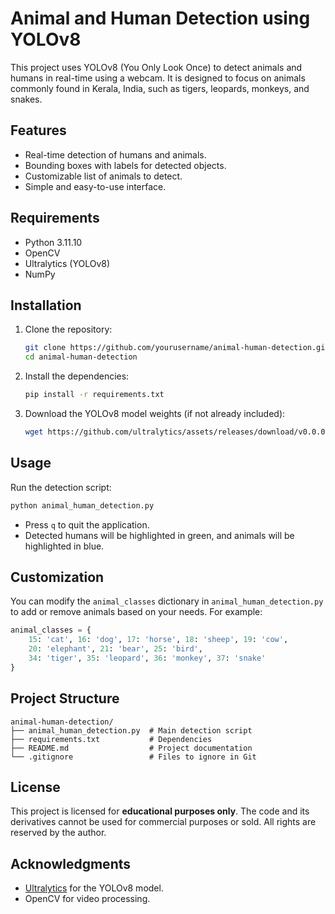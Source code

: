 # Animal and Human Detection using YOLOv8

This project uses YOLOv8 (You Only Look Once) to detect animals and humans in real-time using a webcam. It is designed to focus on animals commonly found in Kerala, India, such as tigers, leopards, monkeys, and snakes.

## Features

- Real-time detection of humans and animals.
- Bounding boxes with labels for detected objects.
- Customizable list of animals to detect.
- Simple and easy-to-use interface.

## Requirements

- Python 3.11.10
- OpenCV
- Ultralytics (YOLOv8)
- NumPy

## Installation

1. Clone the repository:

   ```bash
   git clone https://github.com/yourusername/animal-human-detection.git
   cd animal-human-detection
   ```

2. Install the dependencies:

   ```bash
   pip install -r requirements.txt
   ```

3. Download the YOLOv8 model weights (if not already included):
   ```bash
   wget https://github.com/ultralytics/assets/releases/download/v0.0.0/yolov8n.pt
   ```

## Usage

Run the detection script:

```bash
python animal_human_detection.py
```

- Press `q` to quit the application.
- Detected humans will be highlighted in green, and animals will be highlighted in blue.

## Customization

You can modify the `animal_classes` dictionary in `animal_human_detection.py` to add or remove animals based on your needs. For example:

```python
animal_classes = {
    15: 'cat', 16: 'dog', 17: 'horse', 18: 'sheep', 19: 'cow',
    20: 'elephant', 21: 'bear', 25: 'bird',
    34: 'tiger', 35: 'leopard', 36: 'monkey', 37: 'snake'
}
```

## Project Structure

```
animal-human-detection/
├── animal_human_detection.py  # Main detection script
├── requirements.txt           # Dependencies
├── README.md                  # Project documentation
└── .gitignore                 # Files to ignore in Git
```

## License

This project is licensed for **educational purposes only**. The code and its derivatives cannot be used for commercial purposes or sold. All rights are reserved by the author.

## Acknowledgments

- [Ultralytics](https://ultralytics.com/) for the YOLOv8 model.
- OpenCV for video processing.
